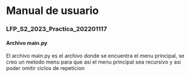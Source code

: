 # Manual de usuario #
### LFP_S2_2023_Practica_202201117 ###
#### Archivo main.py ####
El archivo main.py es el archivo donde se encuentra el menu principal, se creo un metodo menu para que asi el menu principal sea recursivo y asi poder omitir ciclos de repeticion
